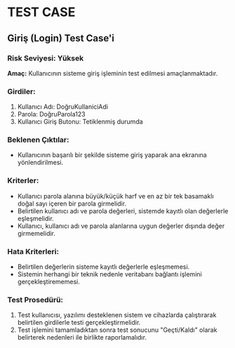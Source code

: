 # TEST CASE

## Giriş (Login) Test Case'i

### Risk Seviyesi: Yüksek

**Amaç:** Kullanıcının sisteme giriş işleminin test edilmesi amaçlanmaktadır.

### Girdiler:

1. Kullanıcı Adı: DoğruKullaniciAdi
2. Parola: DoğruParola123
3. Kullanıcı Giriş Butonu: Tetiklenmiş durumda

### Beklenen Çıktılar:

- Kullanıcının başarılı bir şekilde sisteme giriş yaparak ana ekranına yönlendirilmesi.

### Kriterler:

- Kullanıcı parola alanına büyük/küçük harf ve en az bir tek basamaklı doğal sayı içeren bir parola girmelidir.
- Belirtilen kullanıcı adı ve parola değerleri, sistemde kayıtlı olan değerlerle eşleşmelidir.
- Kullanıcı, kullanıcı adı ve parola alanlarına uygun değerler dışında değer girmemelidir.

### Hata Kriterleri:

- Belirtilen değerlerin sisteme kayıtlı değerlerle eşleşmemesi.
- Sistemin herhangi bir teknik nedenle veritabanı bağlantı işlemini gerçekleştirememesi.

### Test Prosedürü:

1. Test kullanıcısı, yazılımı desteklenen sistem ve cihazlarda çalıştırarak belirtilen girdilerle testi gerçekleştirmelidir.
2. Test işlemini tamamladıktan sonra test sonucunu "Geçti/Kaldı" olarak belirterek nedenleri ile birlikte raporlamalıdır.

